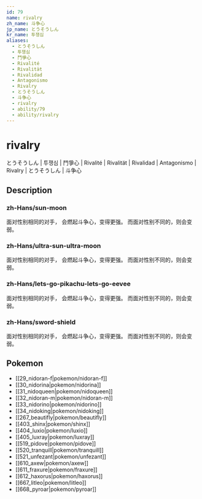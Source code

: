 ```yaml
---
id: 79
name: rivalry
zh_name: 斗争心
jp_name: とうそうしん
kr_name: 투쟁심
aliases:
  - とうそうしん
  - 투쟁심
  - 鬥爭心
  - Rivalité
  - Rivalität
  - Rivalidad
  - Antagonismo
  - Rivalry
  - とうそうしん
  - 斗争心
  - rivalry
  - ability/79
  - ability/rivalry
---
```

# rivalry

とうそうしん | 투쟁심 | 鬥爭心 | Rivalité | Rivalität | Rivalidad | Antagonismo | Rivalry | とうそうしん | 斗争心

## Description

### zh-Hans/sun-moon

面对性别相同的对手，
会燃起斗争心，变得更强。
而面对性别不同的，则会变弱。

### zh-Hans/ultra-sun-ultra-moon

面对性别相同的对手，
会燃起斗争心，变得更强。
而面对性别不同的，则会变弱。

### zh-Hans/lets-go-pikachu-lets-go-eevee

面对性别相同的对手，
会燃起斗争心，变得更强。
而面对性别不同的，则会变弱。

### zh-Hans/sword-shield

面对性别相同的对手，
会燃起斗争心，变得更强。
而面对性别不同的，则会变弱。

## Pokemon

- [[29_nidoran-f|pokemon/nidoran-f]]
- [[30_nidorina|pokemon/nidorina]]
- [[31_nidoqueen|pokemon/nidoqueen]]
- [[32_nidoran-m|pokemon/nidoran-m]]
- [[33_nidorino|pokemon/nidorino]]
- [[34_nidoking|pokemon/nidoking]]
- [[267_beautifly|pokemon/beautifly]]
- [[403_shinx|pokemon/shinx]]
- [[404_luxio|pokemon/luxio]]
- [[405_luxray|pokemon/luxray]]
- [[519_pidove|pokemon/pidove]]
- [[520_tranquill|pokemon/tranquill]]
- [[521_unfezant|pokemon/unfezant]]
- [[610_axew|pokemon/axew]]
- [[611_fraxure|pokemon/fraxure]]
- [[612_haxorus|pokemon/haxorus]]
- [[667_litleo|pokemon/litleo]]
- [[668_pyroar|pokemon/pyroar]]

